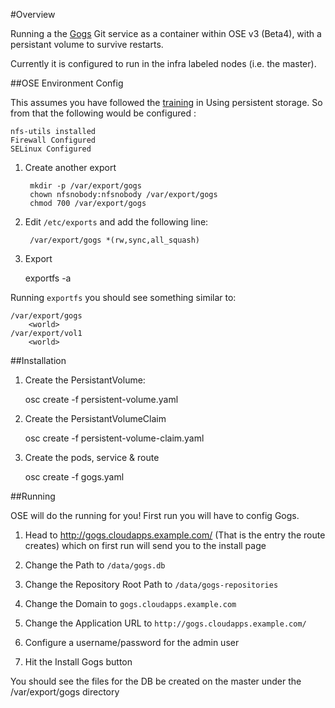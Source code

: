#Overview

Running a the [Gogs](http://gogs.io/) Git service as a container within OSE v3 (Beta4), with a persistant volume to survive restarts.

Currently it is configured to run in the infra labeled nodes (i.e. the master).

##OSE Environment Config

This assumes you have followed the [training](https://github.com/openshift/training/blob/master/beta-4-setup.md#using-persistent-storage-optional) in Using persistent storage. So from that the following would be configured :

	nfs-utils installed
	Firewall Configured
	SELinux Configured

1. Create another export

        mkdir -p /var/export/gogs
        chown nfsnobody:nfsnobody /var/export/gogs
        chmod 700 /var/export/gogs

2. Edit `/etc/exports` and add the following line:

        /var/export/gogs *(rw,sync,all_squash)

3. Export

	exportfs -a

Running `exportfs` you should see something similar to:

	/var/export/gogs
		<world>
	/var/export/vol1
		<world>

##Installation

1. Create the PersistantVolume:

	osc create -f persistent-volume.yaml

2. Create the PersistantVolumeClaim

	osc create -f persistent-volume-claim.yaml

3. Create the pods, service & route

	osc create -f gogs.yaml

##Running

OSE will do the running for you! First run you will have to config Gogs.

1. Head to http://gogs.cloudapps.example.com/ (That is the entry the route creates) which on first run will send you to the install page

2. Change the Path to `/data/gogs.db`

3. Change the Repository Root Path to `/data/gogs-repositories`

4. Change the Domain to `gogs.cloudapps.example.com`

5. Change the Application URL to `http://gogs.cloudapps.example.com/`

6. Configure a username/password for the admin user

7. Hit the Install Gogs button

You should see the files for the DB be created on the master under the /var/export/gogs directory



